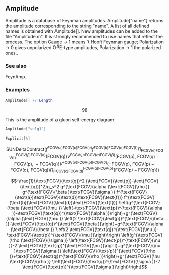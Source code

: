 ##  Amplitude 

Amplitude is a database of Feynman amplitudes. Amplitude["name"] returns the amplitude corresponding to the string "name". A list of all defined names is obtained with Amplitude[]. New amplitudes can be added to the file "Amplitude.m". It is strongly recommended to use names that reflect the process. The option Gauge -> 1 means `t Hooft Feynman gauge; Polarization -> 0 gives unpolarized OPE-type amplitudes, Polarization -> 1 the polarized ones..

###  See also 

FeynAmp.

###  Examples 

```mathematica
Amplitude[] // Length
```

$$98$$

This is the amplitude of a gluon self-energy diagram:

```mathematica
Amplitude["se1g1"] 
 
Explicit[%]
```

$$\text{SUNDeltaContract}\left(f^{\text{FCGV}(\text{a})\text{FCGV}(\text{c})\text{FCGV}(\text{e})} f^{\text{FCGV}(\text{b})\text{FCGV}(\text{d})\text{FCGV}(\text{f})} \Pi _{\text{FCGV}(\text{e})\text{FCGV}(\text{f})}^{\text{FCGV}(\beta )\text{FCGV}(\sigma )}(\text{FCGV}(\text{q})) V^{\text{FCGV}(\mu )\text{FCGV}(\alpha )\text{FCGV}(\beta )}(\text{FCGV}(\text{p})\text{, }\text{FCGV}(\text{q})-\text{FCGV}(\text{p})\text{, }-\text{FCGV}(\text{q})) V^{\text{FCGV}(\nu )\text{FCGV}(\rho )\text{FCGV}(\sigma )}(-\text{FCGV}(\text{p})\text{, }\text{FCGV}(\text{p})-\text{FCGV}(\text{q})\text{, }\text{FCGV}(\text{q})) \Pi _{\text{FCGV}(\text{c})\text{FCGV}(\text{d})}^{\text{FCGV}(\alpha )\text{FCGV}(\rho )}(\text{FCGV}(\text{p})-\text{FCGV}(\text{q}))\right)$$

$$-\frac{1}{\text{FCGV}(\text{q})^2 (\text{FCGV}(\text{p})-\text{FCGV}(\text{q}))^2}g_s^2 g^{\text{FCGV}(\alpha )\text{FCGV}(\rho )} g^{\text{FCGV}(\beta )\text{FCGV}(\sigma )} f^{\text{FCGV}(\text{a})\text{FCGV}(\text{d})\text{FCGV}(\text{f})} f^{\text{FCGV}(\text{b})\text{FCGV}(\text{d})\text{FCGV}(\text{f})} \left(g^{\text{FCGV}(\beta )\text{FCGV}(\mu )} \left(-\text{FCGV}(\text{p})^{\text{FCGV}(\alpha )}-\text{FCGV}(\text{q})^{\text{FCGV}(\alpha )}\right)+g^{\text{FCGV}(\alpha )\text{FCGV}(\mu )} \left(2 \text{FCGV}(\text{p})^{\text{FCGV}(\beta )}-\text{FCGV}(\text{q})^{\text{FCGV}(\beta )}\right)+g^{\text{FCGV}(\alpha )\text{FCGV}(\beta )} \left(2 \text{FCGV}(\text{q})^{\text{FCGV}(\mu )}-\text{FCGV}(\text{p})^{\text{FCGV}(\mu )}\right)\right) \left(g^{\text{FCGV}(\rho )\text{FCGV}(\sigma )} \left(\text{FCGV}(\text{p})^{\text{FCGV}(\nu )}-2 \text{FCGV}(\text{q})^{\text{FCGV}(\nu )}\right)+g^{\text{FCGV}(\nu )\text{FCGV}(\sigma )} \left(\text{FCGV}(\text{p})^{\text{FCGV}(\rho )}+\text{FCGV}(\text{q})^{\text{FCGV}(\rho )}\right)+g^{\text{FCGV}(\nu )\text{FCGV}(\rho )} \left(\text{FCGV}(\text{q})^{\text{FCGV}(\sigma )}-2 \text{FCGV}(\text{p})^{\text{FCGV}(\sigma )}\right)\right)$$